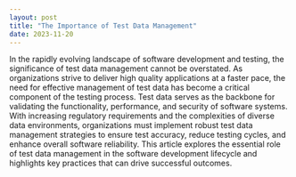 ```yaml
---
layout: post
title: "The Importance of Test Data Management"
date: 2023-11-20
---
```


In the rapidly evolving landscape of software development and testing, the significance of test data management cannot be overstated. As organizations strive to deliver high quality applications at a faster pace, the need for effective management of test data has become a critical component of the testing process. Test data serves as the backbone for validating the functionality, performance, and security of software systems. With increasing regulatory requirements and the complexities of diverse data environments, organizations must implement robust test data management strategies to ensure test accuracy, reduce testing cycles, and enhance overall software reliability. This article explores the essential role of test data management in the software development lifecycle and highlights key practices that can drive successful outcomes.

